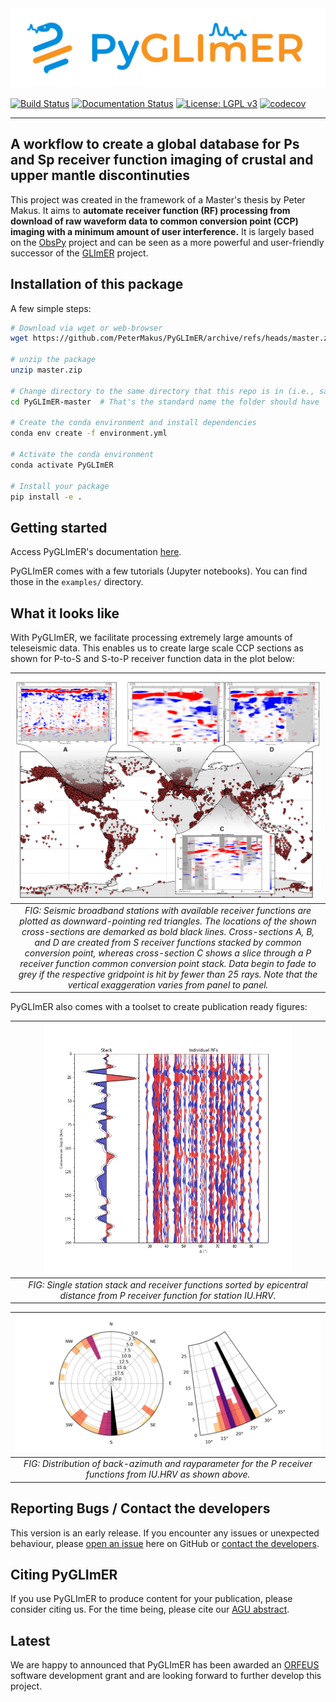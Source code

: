 <img src="docs/chapters/figures/logo_horizontal_colour.png" alt="PyGLImER logo" width="600"/>

[![Build Status](https://github.com/PeterMakus/PyGLImER/actions/workflows/test_on_push.yml/badge.svg?branch=master)](https://github.com/PeterMakus/PyGLImER/actions/workflows/test_on_push.yml) [![Documentation Status](https://github.com/PeterMakus/PyGLImER/actions/workflows/deploy_gh_pages.yml/badge.svg)](https://github.com/PeterMakus/PyGLImER/actions/workflows/deploy_gh_pages.yml) [![License: LGPL v3](https://img.shields.io/badge/License-LGPL%20v3-blue.svg)](https://www.gnu.org/licenses/lgpl-3.0) [![codecov](https://codecov.io/gh/PeterMakus/PyGLImER/branch/master/graph/badge.svg?token=9WK7ZKIZ6N)](https://codecov.io/gh/PeterMakus/PyGLImER)

---

## A workflow to create a global database for Ps and Sp receiver function imaging of crustal and upper mantle discontinuties 

This project was created in the framework of a Master's thesis by Peter Makus.
It aims to **automate receiver function (RF) processing from download of raw waveform data to common conversion point (CCP) imaging with a minimum amount
of user interference.**
It is largely based on the [ObsPy](https://github.com/obspy/obspy) project and can be seen as a more powerful and user-friendly
successor of the [GLImER](http://stephanerondenay.com/glimer-web.html) project.

## Installation of this package

A few simple steps:

```bash
# Download via wget or web-browser
wget https://github.com/PeterMakus/PyGLImER/archive/refs/heads/master.zip

# unzip the package
unzip master.zip

# Change directory to the same directory that this repo is in (i.e., same directory as setup.py)
cd PyGLImER-master  # That's the standard name the folder should have

# Create the conda environment and install dependencies
conda env create -f environment.yml

# Activate the conda environment
conda activate PyGLImER

# Install your package
pip install -e .
```

## Getting started
Access PyGLImER's documentation [here](https://petermakus.github.io/PyGLImER/).

PyGLImER comes with a few tutorials (Jupyter notebooks). You can find those in the `examples/` directory.

## What it looks like
With PyGLImER, we facilitate processing extremely large amounts of teleseismic data. This enables us to create large scale CCP sections as shown for P-to-S and S-to-P receiver function data in the plot below:

| <img src="docs/chapters/figures/map_w_ccp_sections.png" alt="Map With CCP sections" width="600"/> |
|:--:| 
| *FIG: Seismic broadband stations with available receiver functions are plotted as downward-pointing red triangles. The locations of the shown cross-sections are demarked as bold black lines. Cross-sections A, B, and D are created from S receiver functions stacked by common conversion point, whereas cross-section C shows a slice through a P receiver function common conversion point stack. Data begin to fade to grey if the respective gridpoint is hit by fewer than 25 rays. Note that the vertical exaggeration varies from panel to panel.* |

PyGLImER also comes with a toolset to create publication ready figures:

| <img src="docs/chapters/figures/combined.jpg" alt="Combined Stack and Section" width="400"/> |
|:--:|
| *FIG: Single station stack and receiver functions sorted by epicentral distance from P receiver function for station IU.HRV.* |

| <img src="docs/chapters/figures/distr.jpg" alt="Distribution of back-azimuth and rayparameters" width="600"/> |
|:--:|
| *FIG: Distribution of back-azimuth and rayparameter for the P receiver functions from IU.HRV as shown above.* |

## Reporting Bugs / Contact the developers
This version is an early release. If you encounter any issues or unexpected behaviour, please [open an issue](https://github.com/PeterMakus/PyGLImER/issues/new) here on GitHub or [contact the developers](mailto:makus@gfz-potsdam.de).

## Citing PyGLImER
If you use PyGLImER to produce content for your publication, please consider citing us. For the time being, please cite our [AGU abstract](https://www.essoar.org/doi/10.1002/essoar.10506417.1).

## Latest
We are happy to announced that PyGLImER has been awarded an [ORFEUS](http://orfeus-eu.org/) software development grant and are looking forward to further develop this project.
